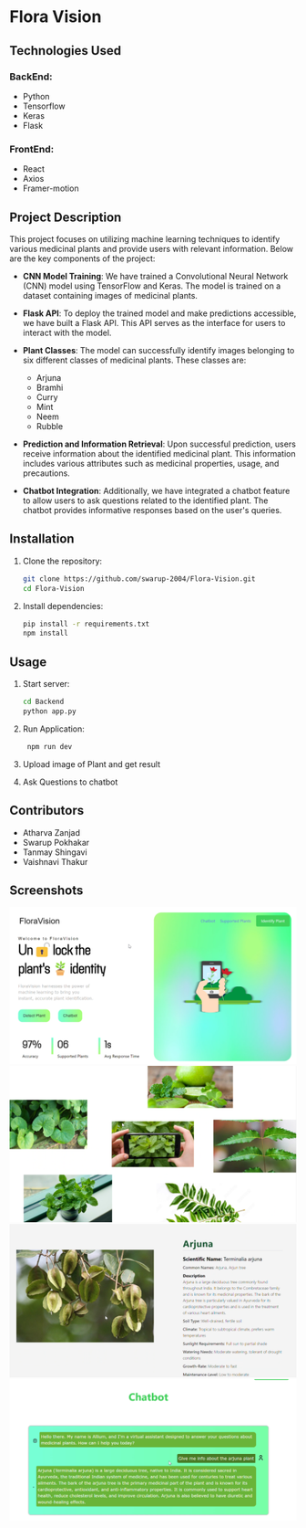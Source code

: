 # Flora Vision

## Technologies Used

### BackEnd:

- Python
- Tensorflow
- Keras
- Flask

### FrontEnd:

- React
- Axios
- Framer-motion

## Project Description

This project focuses on utilizing machine learning techniques to identify various medicinal plants and provide users with relevant information. Below are the key components of the project:

- **CNN Model Training**: We have trained a Convolutional Neural Network (CNN) model using TensorFlow and Keras. The model is trained on a dataset containing images of medicinal plants.

- **Flask API**: To deploy the trained model and make predictions accessible, we have built a Flask API. This API serves as the interface for users to interact with the model.

- **Plant Classes**: The model can successfully identify images belonging to six different classes of medicinal plants. These classes are:

  - Arjuna
  - Bramhi
  - Curry
  - Mint
  - Neem
  - Rubble

- **Prediction and Information Retrieval**: Upon successful prediction, users receive information about the identified medicinal plant. This information includes various attributes such as medicinal properties, usage, and precautions.

- **Chatbot Integration**: Additionally, we have integrated a chatbot feature to allow users to ask questions related to the identified plant. The chatbot provides informative responses based on the user's queries.

## Installation

1. Clone the repository:

   ```bash
   git clone https://github.com/swarup-2004/Flora-Vision.git
   cd Flora-Vision
   ```

2. Install dependencies:

   ```bash
   pip install -r requirements.txt
   npm install
   ```

## Usage

1. Start server:

   ```bash
   cd Backend
   python app.py
   ```

2. Run Application:

   ```bash
    npm run dev
   ```

3. Upload image of Plant and get result
4. Ask Questions to chatbot

## Contributors

- Atharva Zanjad
- Swarup Pokhakar
- Tanmay Shingavi
- Vaishnavi Thakur

## Screenshots

<img src="Screenshot 2024-06-23 160146.png">
<img src="Screenshot 2024-06-23 160246.png">
<img src="Screenshot 2024-06-23 160314.png">
<img src="Screenshot 2024-06-23 160349.png">
